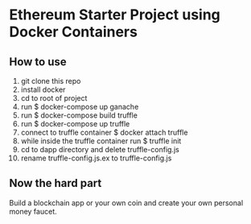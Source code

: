 # Ethereum Starter Project using Docker Containers

## How to use

1. git clone this repo
2. install docker
3. cd to root of project
4. run $ docker-compose up ganache
5. run $ docker-compose build truffle
6. run $ docker-compose up truffle
7. connect to truffle container $ docker attach truffle
8. while inside the truffle container run $ truffle init
9. cd to dapp directory and delete truffle-config.js
10. rename truffle-config.js.ex to truffle-config.js

## Now the hard part

Build a blockchain app or your own coin and create your own personal money faucet.
